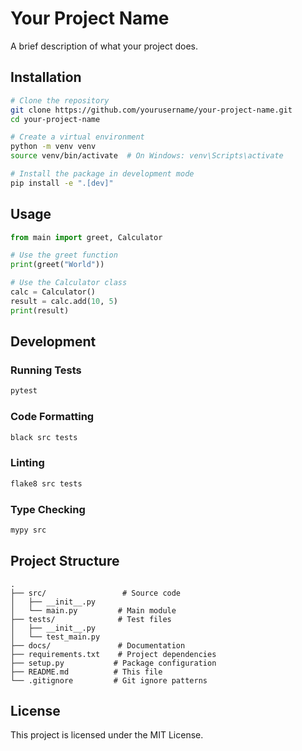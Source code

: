 # Your Project Name

A brief description of what your project does.

## Installation

```bash
# Clone the repository
git clone https://github.com/yourusername/your-project-name.git
cd your-project-name

# Create a virtual environment
python -m venv venv
source venv/bin/activate  # On Windows: venv\Scripts\activate

# Install the package in development mode
pip install -e ".[dev]"
```

## Usage

```python
from main import greet, Calculator

# Use the greet function
print(greet("World"))

# Use the Calculator class
calc = Calculator()
result = calc.add(10, 5)
print(result)
```

## Development

### Running Tests

```bash
pytest
```

### Code Formatting

```bash
black src tests
```

### Linting

```bash
flake8 src tests
```

### Type Checking

```bash
mypy src
```

## Project Structure

```
.
├── src/                 # Source code
│   ├── __init__.py
│   └── main.py         # Main module
├── tests/              # Test files
│   ├── __init__.py
│   └── test_main.py
├── docs/               # Documentation
├── requirements.txt    # Project dependencies
├── setup.py           # Package configuration
├── README.md          # This file
└── .gitignore         # Git ignore patterns
```

## License

This project is licensed under the MIT License.